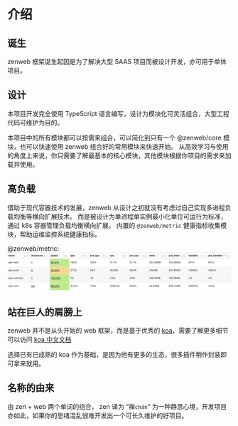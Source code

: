 # 介绍

## 诞生
zenweb 框架诞生起因是为了解决大型 SAAS 项目而被设计开发，亦可用于单体项目。

## 设计
本项目开发完全使用 TypeScript 语言编写，设计为模块化可灵活组合，大型工程代码可维护为目的。

本项目中的所有模块都可以按需来组合，可以简化到只有一个 @zenweb/core 模块，也可以快速使用 zenweb 组合好的常用模块来快速开始。
从高效学习与使用的角度上来说，你只需要了解最基本的核心模块，其他模块根据你项目的需求来加载并使用。

## 高负载
借助于现代容器技术的发展，zenweb 从设计之初就没有考虑过自己实现多进程负载均衡等横向扩展技术。
而是被设计为单进程单实例最小化单位可运行为标准，通过 k8s 容器管理负载均衡横向扩展。
内置的 `@zenweb/metric` 健康指标收集模块，帮助运维监控系统健康指标。

@zenweb/metric:
![zenweb-metric-dashboard](../static/img/zenweb-metric-dashboard.png)

## 站在巨人的肩膀上

zenweb 并不是从头开始的 web 框架，而是基于优秀的 [koa](https://koajs.com/)，需要了解更多细节可以访问 [koa 中文文档](https://koa.bootcss.com/)

选择已有已成熟的 koa 作为基础，是因为他有更多的生态，很多插件稍作封装即可拿来就用。

## 名称的由来

由 zen + web 两个单词的组合， zen 译为 “禅`chán`“ 为一种静思心境，开发项目亦如此，如果你的思绪混乱很难开发出一个可长久维护的好项目。

